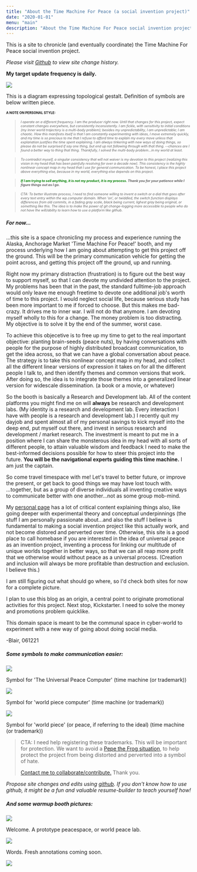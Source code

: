 ```yaml
---
title: "About the Time Machine For Peace (a social invention project)"
date: "2020-01-01"
menu: "main"
description: "About the Time Machine For Peace social invention project."
---
```



This is a site to chronicle (and eventually coordinate) the Time Machine For Peace social invention project.

_Please visit <a href="https://github.com/wp-computer/timemachineforpeace/" target="_default">Github</a> to view site change history._

**My target update frequency is daily.**

<div class="figure">

![](/images/booth/UPCtopologyvisualizationA1V1.jpg)

<p class="caption">This is a diagram expressing topological gestalt. Definition of symbols are below written piece.</p>

</div>

<p style="font-size:9px;"><b>A NOTE ON PERSONAL STYLE:</b></p>

> <p style="font-size:9px;"><em>I operate on a different frequency. I am the producer right now. Until that changes for this project, expect constant changes everywhere, but consistently inconsistently. I am fickle, with sensitivity to initial conditions (my inner world trajectory is a multi-body problem); besides my unpredictability, I am unpredictable; I am chaotic. How this manifests itself is that I am constantly experimenting with ideas, I move extremely quickly, and my time is so precious to me that I refuse to afford time to explain my every move unless that explanation justifies the time spent explaining. I am always tinkering with new ways of doing things, so please do not be surprised if say one thing, but end up not following through with that thing. --chances are I found a better way to thing that thing. Thankfully, I solved the multi-body problem...in my world at least.</em></p>

> <p style="font-size:9px;"><em>To contradict myself, a singular consistency that will not waiver is my devotion to this project (realizing this vision in my head that has been painfully resolving for over a decade now). This consistency is the highly nonlinear concept map in my head that I use for general communication. To be honest, I place this project above everything else, because in my world, everything else depends on this project.</em></p>

> <p style="font-size:9px;"><em><b><span style="color:green">If I am trying to sell anything, it is not my product, it is my process.</span> Thank you for your patience while I figure things out as I go.</b></em></p>

> <p style="font-size:9px;"><em>CTA: To better illustrate process, I need to find someone willing to invent a switch or a dial that goes after every text entry within the wp.computer domain. When 'on', or twiddled, the switch function displays differences from old commits, in a fading gray scale, black being current, lighest gray being original, or something like this. The idea is to make the power of git change-logging more accessible to people who do not have the will/ability to learn how to use a platform like github.</em></p>

##### **For now...**

...this site is a space chronicling my process and experience running the Alaska, Anchorage Market 'Time Machine For Peace!' booth, and my process underlying how I am going about attempting to get this project off the ground. This will be the primary communication vehicle for getting the point across, and getting this project off the ground, up and running.

Right now my primary distraction (frustration) is to figure out the best way to support myself, so that I can devote my undivided attention to the project. My problems has been that in the past, the standard fulltime-job approach would only leave me enough freetime to devote one additional job's worth of time to this project. I would neglect social life, because serious study has been more important to me if forced to choose. But this makes me bad-crazy. It drives me to inner war. I will not do that anymore. I am devoting myself wholly to this for a change. The money problem is too distracting. My objective is to solve it by the end of the summer, worst case.

To achieve this objecetive is to free up my time to get to the real important objective: planting brain-seeds (peace nuts), by having conversations with people for the purpose of highly distributed broadcast communication, to get the idea across, so that we can have a global conversation about peace. The strategy is to take this nonlinear concept map in my head, and collect all the different linear versions of expression it takes on for all the different people I talk to, and then identify themes and common versions that work. After doing so, the idea is to integrate those themes into a generalized linear version for widescale dissemination. (a book or a movie, or whatever)

So the booth is basically a Research and Development lab. All of the content platforms you might find me on will **always** be research and development labs. (My identity is a research and development lab. Every interaction I have with people is a research and development lab.) I recently quit my dayjob and spent almost all of my personal savings to kick myself into the deep end, put myself out there, and invest in serious research and development / market research. The investment is meant to put me in a position where I can share the monsterous idea in my head with all sorts of different people, to attain valuable wisdom and feedback I need to make the best-informed decisions possible for how to steer this project into the future. **You will be the navigational experts guiding this time machine.** I am just the captain.

So come travel timespace with me! Let's travel to better future, or improve the present, or get back to good things we may have lost touch with. ...together, but as a group of diverse individuals all inventing creative ways to communicate better with one another...not as some group mob-mind.

My <a href="https://blairmunroakusa.wp.computer/" target="_default">personal page</a> has a lot of critical content explaining things also, like going deeper with experimental theory and conceptual underpinnings (the stuff I am personally passionate about...and also the stuff I believe is fundamental to making a social invention project like this actually work, and not become distored and perverted over time. Otherwise, this site is a good place to call homebase if you are interested in the idea of universal peace as an invention project, inventing a process for linking our multitude of unique worlds together in better ways, so that we can all reap more profit that we otherwise would without peace as a universal process. (Creation and inclusion will always be more profitable than destruction and exclusion. I believe this.)

I am still figuring out what should go where, so I'd check both sites for now for a complete picture.

I plan to use this blog as an origin, a central point to originate promotional activities for this project. Next stop, Kickstarter. I need to solve the money and promotions problem quicklike.

This domain space is meant to be the communal space in cyber-world to experiment with a new way of going about doing social media.

-Blair, 061221

##### **Some symbols to make communication easier:**

<div class="figure">

![](/images/UPC.png)

<p class="caption">Symbol for 'The Universal Peace Computer' (time machine (or trademark))</p>

</div>

<div class="figure">

![](/images/WPC.png)

<p class="caption">Symbol for 'world piece computer' (time machine (or trademark))</p>

</div>

<div class="figure">

![](/images/WP.png)

<p class="caption">Symbol for 'world piece' (or peace, if referring to the ideal) (time machine (or trademark))</p>

</div>

> CTA:
> I need help registering these trademarks. This will be important for protection. We want to avoid a <a href="https://en.wikipedia.org/wiki/Feels_Good_Man" target="_default">Pepe the Frog situation</a>, to help protect the project from being distorted and perverted into a symbol of hate.
>
> [Contact me to collaborate/contribute.](mailto:timemachine@wp.computer) Thank you.

_Propose site changes and edits using [github](https://github.com/wp-computer/timemachineforpeace.git). If you don't know how to use github, it might be a fun and valuable resume-builder to teach yourself how!_

##### **And some warmup booth pictures:**

<div class="figure">

![](/images/booth/main0612.jpg)

<p class="caption">Welcome. A prototype peacespace, or world peace lab.</p>

</div>

<div class="figure">

![](/images/booth/signage0612.jpg)

<p class="caption">Words. Fresh annotations coming soon.</p>

</div>

<div class="figure">

![](/images/booth/NSA.jpg)

</div>

